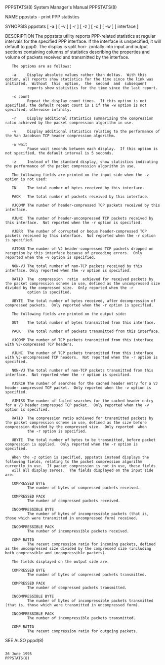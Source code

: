 PPPSTATS(8)                                                                              System Manager's Manual                                                                              PPPSTATS(8)

NAME
       pppstats - print PPP statistics

SYNOPSIS
       pppstats [ -a ] [ -v ] [ -r ] [ -z ] [ -c <count> ] [ -w <secs> ] [ interface ]

DESCRIPTION
       The  pppstats  utility reports PPP-related statistics at regular intervals for the specified PPP interface.  If the interface is unspecified, it will default to ppp0.  The display is split hori‐
       zontally into input and output sections containing columns of statistics describing the properties and volume of packets received and transmitted by the interface.

       The options are as follows:

       -a     Display absolute values rather than deltas.  With this option, all reports show statistics for the time since the link was initiated.  Without  this  option,  the  second  and  subsequent
              reports show statistics for the time since the last report.

       -c count
              Repeat the display count times.  If this option is not specified, the default repeat count is 1 if the -w option is not specified, otherwise infinity.

       -r     Display additional statistics summarizing the compression ratio achieved by the packet compression algorithm in use.

       -v     Display additional statistics relating to the performance of the Van Jacobson TCP header compression algorithm.

       -w wait
              Pause wait seconds between each display.  If this option is not specified, the default interval is 5 seconds.

       -z     Instead of the standard display, show statistics indicating the performance of the packet compression algorithm in use.

       The following fields are printed on the input side when the -z option is not used:

       IN     The total number of bytes received by this interface.

       PACK   The total number of packets received by this interface.

       VJCOMP The number of header-compressed TCP packets received by this interface.

       VJUNC  The number of header-uncompressed TCP packets received by this interface.  Not reported when the -r option is specified.

       VJERR  The number of corrupted or bogus header-compressed TCP packets received by this interface.  Not reported when the -r option is specified.

       VJTOSS The number of VJ header-compressed TCP packets dropped on reception by this interface because of preceding errors.  Only reported when the -v option is specified.

       NON-VJ The total number of non-TCP packets received by this interface. Only reported when the -v option is specified.

       RATIO  The  compression  ratio  achieved for received packets by the packet compression scheme in use, defined as the uncompressed size divided by the compressed size.  Only reported when the -r
              option is specified.

       UBYTE  The total number of bytes received, after decompression of compressed packets.  Only reported when the -r option is specified.

       The following fields are printed on the output side:

       OUT    The total number of bytes transmitted from this interface.

       PACK   The total number of packets transmitted from this interface.

       VJCOMP The number of TCP packets transmitted from this interface with VJ-compressed TCP headers.

       VJUNC  The number of TCP packets transmitted from this interface with VJ-uncompressed TCP headers.  Not reported when the -r option is specified.

       NON-VJ The total number of non-TCP packets transmitted from this interface.  Not reported when the -r option is specified.

       VJSRCH The number of searches for the cached header entry for a VJ header compressed TCP packet.  Only reported when the -v option is specified.

       VJMISS The number of failed searches for the cached header entry for a VJ header compressed TCP packet.  Only reported when the -v option is specified.

       RATIO  The compression ratio achieved for transmitted packets by the packet compression scheme in use, defined as the size before compression divided by the compressed size.  Only reported  when
              the -r option is specified.

       UBYTE  The total number of bytes to be transmitted, before packet compression is applied.  Only reported when the -r option is specified.

       When the -z option is specified, pppstats instead displays the following fields, relating to the packet compression algorithm currently in use.  If packet compression is not in use, these fields
       will all display zeroes.  The fields displayed on the input side are:

       COMPRESSED BYTE
              The number of bytes of compressed packets received.

       COMPRESSED PACK
              The number of compressed packets received.

       INCOMPRESSIBLE BYTE
              The number of bytes of incompressible packets (that is, those which were transmitted in uncompressed form) received.

       INCOMPRESSIBLE PACK
              The number of incompressible packets received.

       COMP RATIO
              The recent compression ratio for incoming packets, defined as the uncompressed size divided by the compressed size (including both compressible and incompressible packets).

       The fields displayed on the output side are:

       COMPRESSED BYTE
              The number of bytes of compressed packets transmitted.

       COMPRESSED PACK
              The number of compressed packets transmitted.

       INCOMPRESSIBLE BYTE
              The number of bytes of incompressible packets transmitted (that is, those which were transmitted in uncompressed form).

       INCOMPRESSIBLE PACK
              The number of incompressible packets transmitted.

       COMP RATIO
              The recent compression ratio for outgoing packets.

SEE ALSO
       pppd(8)

                                                                                               26 June 1995                                                                                   PPPSTATS(8)
